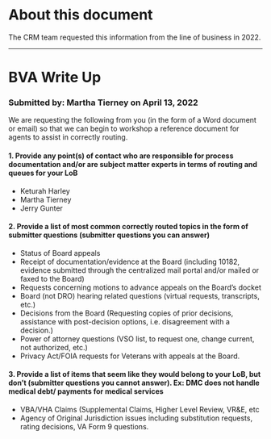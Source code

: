 # About this document

The CRM team requested this information from the line of business in 2022.

---

# BVA Write Up

### Submitted by: Martha Tierney on April 13, 2022

We are requesting the following from you (in the form of a Word document or email) so that we can begin to workshop a reference document for agents to assist in correctly routing.

#### 1. Provide any point(s) of contact who are responsible for process documentation and/or are subject matter experts in terms of routing and queues for your LoB
- Keturah Harley
- Martha Tierney
- Jerry Gunter

#### 2. Provide a list of most common correctly routed topics in the form of submitter questions (submitter questions you can answer)
- Status of Board appeals
- Receipt of documentation/evidence at the Board (including 10182, evidence submitted through the centralized mail portal and/or mailed or faxed to the Board)
- Requests concerning motions to advance appeals on the Board’s docket
- Board (not DRO) hearing related questions (virtual requests, transcripts, etc.)
- Decisions from the Board (Requesting copies of prior decisions, assistance with post-decision options, i.e. disagreement with a decision.)
- Power of attorney questions (VSO list, to request one, change current, not authorized, etc.)
- Privacy Act/FOIA requests for Veterans with appeals at the Board.

#### 3. Provide a list of items that seem like they would belong to your LoB, but don’t (submitter questions you cannot answer). Ex: DMC does not handle medical debt/ payments for medical services
- VBA/VHA Claims (Supplemental Claims, Higher Level Review, VR&E, etc
- Agency of Original Jurisdiction issues including substitution requests, rating decisions, VA Form 9 questions.
